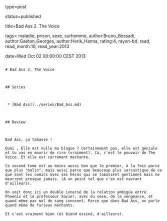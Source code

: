type=post
status=published
title=Bad Ass 2. The Voice
tags= maladie,  prison,  sexe,  surhomme, author:Bruno_Bessadi, author:Gaétan_Georges, author:Herik_Hanna, rating:4, rayon-bd, read, read_month:10, read_year:2013
date=Wed Oct 02 00:00:00 CEST 2013
~~~~~~
# Bad Ass 2. The Voice

## Series

 * [Bad Ass](../series/Bad_Ass.md)

## Review

Bad Ass, ça tabasse !  
Quoi , Elle est nulle ma blague ? Certainement pas, elle est géniale et tu vas en mourir de rire (vraiment). Ca, c'est le pouvoir de The Voice. Et elle est carrément méchante.  
Ce second tome est au moins aussi bon que le premier, à la fois parce que plus "malin", mais aussi parce que beaucoup plus sarcastique de ce que sont les comics avec ses héros qui se tabassent gentiment mais ne meurrent presque jamais. (A un point tel que c'en est navrant d'ailleurs).  
On voit donc ici un double ivnersé de la relation ambigüe entre Phoenix et le professeur Xavier, avec du sexe, de la vengeance, et quand même pas mal de sang innocent. Parce que dans Bad Ass, on parle quand même de furieux méchants.  
Et c'est vraiment bien (et biend essiné, d'ailleurs).